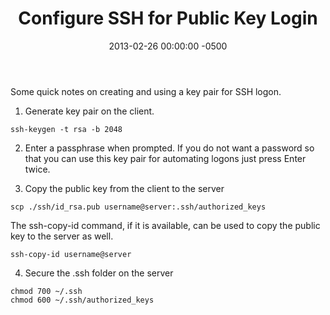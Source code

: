 ﻿---
title:  Configure SSH for Public Key Login
date:   2013-02-26 00:00:00 -0500
categories: IT
---

Some quick notes on creating and using a key pair for SSH logon.

1. Generate key pair on the client.

```console
ssh-keygen -t rsa -b 2048
```

2. Enter a passphrase when prompted. If you do not want a password so that you can use this key pair for automating logons just press Enter twice.

3. Copy the public key from the client to the server

```console
scp ./ssh/id_rsa.pub username@server:.ssh/authorized_keys
```

The ssh-copy-id command, if it is available, can be used to copy the public key to the server as well.

```console
ssh-copy-id username@server
```

4. Secure the .ssh folder on the server

```console
chmod 700 ~/.ssh
chmod 600 ~/.ssh/authorized_keys
```

